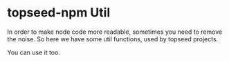 # topseed-npm Util

In order to make node code more readable, sometimes you need to remove the noise.
So here we have some util functions, used by topseed projects. 

You can use it too. 